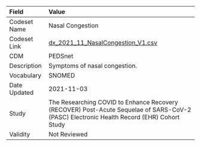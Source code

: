 |Field        |Value                                                                                                                                    |
|:------------|:----------------------------------------------------------------------------------------------------------------------------------------|
|Codeset Name |Nasal Congestion                                                                                                                         |
|Codeset Link |[dx_2021_11_NasalCongestion_V1.csv](https://github.com/PEDSnet/Variable-Dictionary/blob/main/conditions/dx_2021_11_NasalCongestion_V1.csv)|
|CDM          |PEDSnet                                                                                                                                  |
|Description  |Symptoms of nasal congestion.                                                                                                            |
|Vocabulary   |SNOMED                                                                                                                                   |
|Date Updated |2021-11-03                                                                                                                               |
|Study        |The Researching COVID to Enhance Recovery (RECOVER) Post-Acute Sequelae of SARS-CoV-2 (PASC) Electronic Health Record (EHR) Cohort Study |
|Validity     |Not Reviewed                                                                                                                             |
